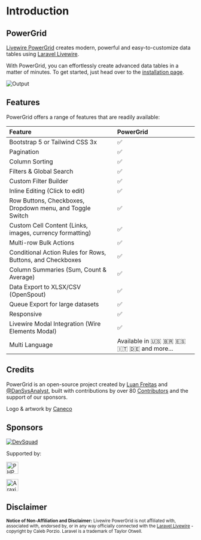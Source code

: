 # Introduction

## PowerGrid

[Livewire PowerGrid](https://github.com/Power-Components/livewire-powergrid) creates modern, powerful and easy-to-customize data tables using  [Laravel Livewire](https://laravel-livewire.com).

With PowerGrid, you can effortlessly create advanced data tables in a matter of minutes. To get started,  just head over to the [installation page](/get-started/install.html).

![Output](/screenshot.png)

## Features

PowerGrid offers a range of features that are readily available:

| Feature                                                            | PowerGrid                               |
| :--------------------------------------------------------------------- | :-------------------------------------- |
| Bootstrap 5 or Tailwind CSS 3x                                         | ✅                                      |
| Pagination                                                             | ✅                                      |
| Column Sorting                                                         | ✅                                      |
| Filters & Global Search                                                | ✅                                      |
| Custom Filter Builder                                                  | ✅                                      |
| Inline Editing (Click to edit)                                         | ✅                                      |
| Row Buttons, Checkboxes, Dropdown menu, and Toggle Switch              | ✅                                      |
| Custom Cell Content (Links, images, currency formatting)               | ✅                                      |
| Multi-row Bulk Actions                                                 | ✅                                      |
| Conditional Action Rules for Rows, Buttons, and Checkboxes             | ✅                                      |
| Column Summaries (Sum, Count & Average)                                | ✅                                      |
| Data Export to XLSX/CSV (OpenSpout)                                    | ✅                                      |
| Queue Export for large datasets                                        | ✅                                      |
| Responsive                                                             | ✅                                      |
| Livewire Modal Integration (Wire Elements Modal)                       | ✅                                      |
| Multi Language                                                         | Available in 🇺🇸 🇧🇷 🇪🇸 🇮🇹 🇩🇪 and more... |

## Credits

PowerGrid is an open-source project created by [Luan Freitas](https://twitter.com/luanfreitasdev) and [@DanSysAnalyst](https://github.com/dansysanalyst), built with contributions by over 80 [Contributors](https://github.com/Power-Components/livewire-powergrid/graphs/contributors) and the support of our sponsors.

Logo & artwork by [Caneco](https://github.com/caneco)

## Sponsors

<p>
  <!--DevSquad-->
  <a href="https://devsquad.com" target="_blank">
    <img src="/sponsors/devsquad.png" alt="DevSquad" height="undefined">
  </a>

</p>
<p></p>
<p></p>
<p>Supported by:</p>
<p>
  <!-- PHPStorm -->
  <a href="https://www.jetbrains.com/phpstorm/" target="_blank">
    <img src="/sponsors/phpstorm.png" alt="PHPStorm" width="32" height="32">
  </a>
</p>
<p>
  <!-- Araxis Merge -->
  <a href="https://www.araxis.com/merge/" target="_blank">
    <img src="/sponsors/araxis.png" alt="Araxis Merge" width="32" height="32">
  </a>
</p>


## Disclaimer

<sup><b>Notice of Non-Affiliation and Disclaimer:</b> Livewire PowerGrid is not affiliated with, associated with, endorsed by, or in any way officially connected with the <a href="https://laravel-livewire.com" target="_blank">Laravel Livewire</a> - copyright by Caleb Porzio. Laravel is a trademark of Taylor Otwell.</sup>
